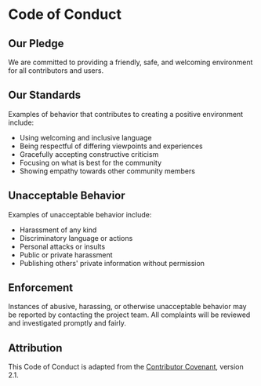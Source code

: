 # Code of Conduct

## Our Pledge
We are committed to providing a friendly, safe, and welcoming environment for all contributors and users.

## Our Standards
Examples of behavior that contributes to creating a positive environment include:
- Using welcoming and inclusive language
- Being respectful of differing viewpoints and experiences
- Gracefully accepting constructive criticism
- Focusing on what is best for the community
- Showing empathy towards other community members

## Unacceptable Behavior
Examples of unacceptable behavior include:
- Harassment of any kind
- Discriminatory language or actions
- Personal attacks or insults
- Public or private harassment
- Publishing others' private information without permission

## Enforcement
Instances of abusive, harassing, or otherwise unacceptable behavior may be reported by contacting the project team. All complaints will be reviewed and investigated promptly and fairly.

## Attribution
This Code of Conduct is adapted from the [Contributor Covenant](https://www.contributor-covenant.org/), version 2.1.